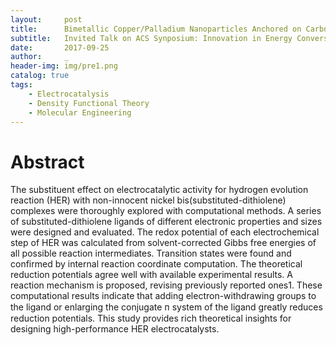 ```yaml
---
layout:     post
title:      Bimetallic Copper/Palladium Nanoparticles Anchored on Carbon Nanotube for Selective Electroreduction of Carbon Dioxide
subtitle:   Invited Talk on ACS Synposium: Innovation in Energy Conversion!
date:       2017-09-25
author:     _
header-img: img/pre1.png
catalog: true
tags:
    - Electrocatalysis
    - Density Functional Theory
    - Molecular Engineering
---
```


# Abstract
The substituent effect on electrocatalytic activity for hydrogen evolution reaction (HER) with non-innocent nickel bis(substituted-dithiolene) complexes were thoroughly explored with computational methods. A series of substituted-dithiolene ligands of different electronic properties and sizes were designed and evaluated. The redox potential of each electrochemical step of HER was calculated from solvent-corrected Gibbs free energies of all possible reaction intermediates. Transition states were found and confirmed by internal reaction coordinate computation. The theoretical reduction potentials agree well with available experimental results. A reaction mechanism is proposed, revising previously reported ones1. These computational results indicate that adding electron-withdrawing groups to the ligand or enlarging the conjugate ᴨ system of the ligand greatly reduces reduction potentials. This study provides rich theoretical insights for designing high-performance HER electrocatalysts.

